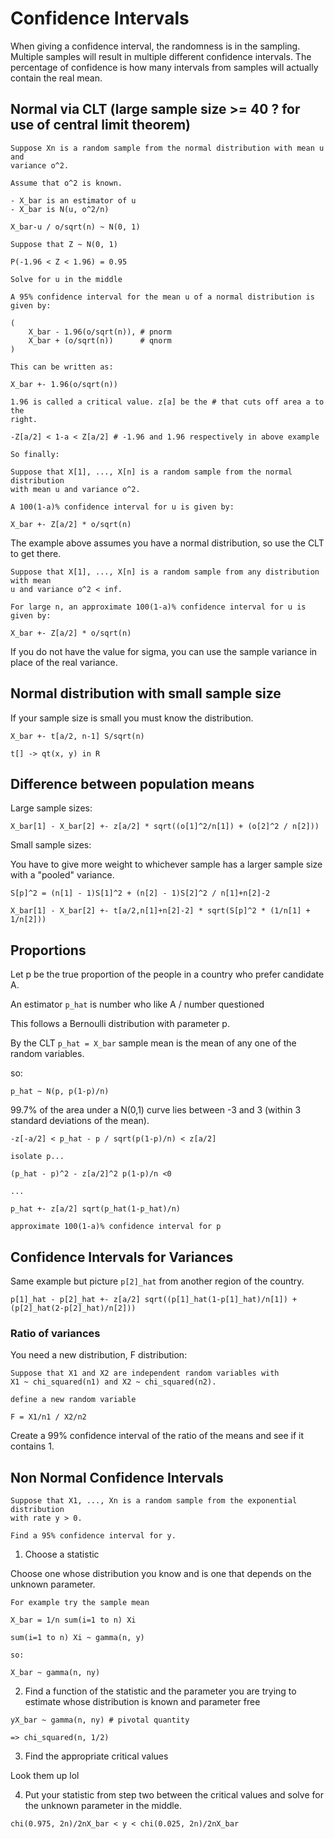 # Confidence Intervals

When giving a confidence interval, the randomness is in the sampling. Multiple
samples will result in multiple different confidence intervals. The percentage
of confidence is how many intervals from samples will actually contain the real
mean.

## Normal via CLT (large sample size >= 40 ? for use of central limit theorem)

```
Suppose Xn is a random sample from the normal distribution with mean u and
variance o^2.

Assume that o^2 is known.

- X_bar is an estimator of u
- X_bar is N(u, o^2/n)

X_bar-u / o/sqrt(n) ~ N(0, 1)

Suppose that Z ~ N(0, 1)

P(-1.96 < Z < 1.96) = 0.95

Solve for u in the middle

A 95% confidence interval for the mean u of a normal distribution is given by:

(
    X_bar - 1.96(o/sqrt(n)), # pnorm
    X_bar + (o/sqrt(n))      # qnorm
)

This can be written as:

X_bar +- 1.96(o/sqrt(n))

1.96 is called a critical value. z[a] be the # that cuts off area a to the
right.

-Z[a/2] < 1-a < Z[a/2] # -1.96 and 1.96 respectively in above example

So finally:

Suppose that X[1], ..., X[n] is a random sample from the normal distribution
with mean u and variance o^2.

A 100(1-a)% confidence interval for u is given by:

X_bar +- Z[a/2] * o/sqrt(n)
```

The example above assumes you have a normal distribution, so use the CLT to get
there.

```
Suppose that X[1], ..., X[n] is a random sample from any distribution with mean
u and variance o^2 < inf.

For large n, an approximate 100(1-a)% confidence interval for u is given by:

X_bar +- Z[a/2] * o/sqrt(n)
```

If you do not have the value for sigma, you can use the sample variance in place
of the real variance.

## Normal distribution with small sample size

If your sample size is small you must know the distribution.

```
X_bar +- t[a/2, n-1] S/sqrt(n)

t[] -> qt(x, y) in R
```

## Difference between population means

Large sample sizes:

```
X_bar[1] - X_bar[2] +- z[a/2] * sqrt((o[1]^2/n[1]) + (o[2]^2 / n[2]))
```

Small sample sizes:

You have to give more weight to whichever sample has a larger sample size with a
"pooled" variance.

```
S[p]^2 = (n[1] - 1)S[1]^2 + (n[2] - 1)S[2]^2 / n[1]+n[2]-2
```

```
X_bar[1] - X_bar[2] +- t[a/2,n[1]+n[2]-2] * sqrt(S[p]^2 * (1/n[1] + 1/n[2]))
```

## Proportions

Let p be the true proportion of the people in a country who prefer candidate A.

An estimator `p_hat` is number who like A / number questioned

This follows a Bernoulli distribution with parameter p.

By the CLT `p_hat = X_bar` sample mean is the mean of any one of the random
variables.

so:

```
p_hat ~ N(p, p(1-p)/n)
```

99.7% of the area under a N(0,1) curve lies between -3 and 3 (within 3 standard
deviations of the mean).

```
-z[-a/2] < p_hat - p / sqrt(p(1-p)/n) < z[a/2]

isolate p...

(p_hat - p)^2 - z[a/2]^2 p(1-p)/n <0

...

p_hat +- z[a/2] sqrt(p_hat(1-p_hat)/n)

approximate 100(1-a)% confidence interval for p
```

## Confidence Intervals for Variances

Same example but picture `p[2]_hat` from another region of the country.

```
p[1]_hat - p[2]_hat +- z[a/2] sqrt((p[1]_hat(1-p[1]_hat)/n[1]) + (p[2]_hat(2-p[2]_hat)/n[2]))
```

### Ratio of variances

You need a new distribution, F distribution:

```
Suppose that X1 and X2 are independent random variables with 
X1 ~ chi_squared(n1) and X2 ~ chi_squared(n2).

define a new random variable

F = X1/n1 / X2/n2
```

Create a 99% confidence interval of the ratio of the means and see if it
contains 1.

## Non Normal Confidence Intervals

```
Suppose that X1, ..., Xn is a random sample from the exponential distribution
with rate y > 0.

Find a 95% confidence interval for y.
```

1. Choose a statistic

Choose one whose distribution you know and is one that depends on the unknown
parameter.

```
For example try the sample mean

X_bar = 1/n sum(i=1 to n) Xi

sum(i=1 to n) Xi ~ gamma(n, y)

so:

X_bar ~ gamma(n, ny)
```

2. Find a function of the statistic and the parameter you are trying to estimate
   whose distribution is known and parameter free

```
yX_bar ~ gamma(n, ny) # pivotal quantity

=> chi_squared(n, 1/2)
```

3. Find the appropriate critical values

Look them up lol

4. Put your statistic from step two between the critical values and solve for
   the unknown parameter in the middle.

```
chi(0.975, 2n)/2nX_bar < y < chi(0.025, 2n)/2nX_bar
```

